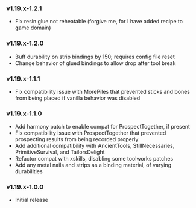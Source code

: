 ### v1.19.x-1.2.1

 - Fix resin glue not reheatable (forgive me, for I have added recipe to game domain)

### v1.19.x-1.2.0

 - Buff durability on strip bindings by 150; requires config file reset
 - Change behavior of glued bindings to allow drop after tool break

### v1.19.x-1.1.1

 - Fix compatibility issue with MorePiles that prevented sticks and bones from being placed if vanilla behavior was disabled

### v1.19.x-1.1.0

 - Add harmony patch to enable compat for ProspectTogether, if present
 - Fix compatibility issue with ProspectTogether that prevented prospecting results from being recorded properly
 - Add additional compatibility with AncientTools, StillNecessaries, PrimitiveSurvival, and TailorsDelight
 - Refactor compat with xskills, disabling some toolworks patches
 - Add any metal nails and strips as a binding material, of varying durabilities

### v1.19.x-1.0.0

 - Initial release
